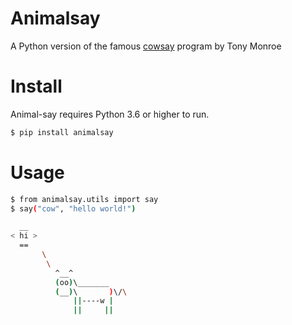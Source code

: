 # Animalsay

A Python version of the famous [cowsay](https://en.wikipedia.org/wiki/Cowsay) program by Tony Monroe 

# Install

Animal-say requires Python 3.6 or higher to run. 

```sh
$ pip install animalsay
```

# Usage 

```sh
$ from animalsay.utils import say
$ say("cow", "hello world!")

  __
< hi >
  ==
       \
        \
          ^__^
          (oo)\_______
          (__)\       )\/\
              ||----w |
              ||     ||

```






